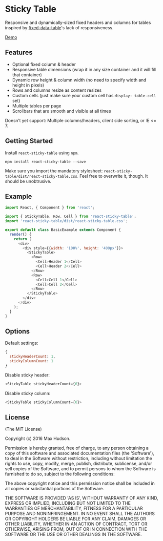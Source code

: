 # Sticky Table

Responsive and dynamically-sized fixed headers and columns for tables inspired by [fixed-data-table](https://facebook.github.io/fixed-data-table/example-object-data.html)'s lack of responsiveness.

[Demo](https://we-flow.github.io/react-sticky-table/)

## Features

- Optional fixed column & header
- Responsive table dimensions (wrap it in any size container and it will fill that container)
- Dynamic row height & column width (no need to specify width and height in pixels)
- Rows and columns resize as content resizes
- Custom cells (just make sure your custom cell has `display: table-cell` set)
- Multiple tables per page
- Scrollbars that are smooth and visible at all times

Doesn't yet support: Multiple columns/headers, client side sorting, or IE <= 7.

## Getting Started

Install `react-sticky-table` using `npm`.

```
npm install react-sticky-table --save
```

Make sure you import the mandatory stylesheet: `react-sticky-table/dist/react-sticky-table.css`. Feel free to overwrite it, though. It should be unobtrusive.

## Example
```javascript
import React, { Component } from 'react';

import { StickyTable, Row, Cell } from 'react-sticky-table';
import 'react-sticky-table/dist/react-sticky-table.css';

export default class BasicExample extends Component {
  render() {
    return (
      <div>
        <div style={{width: '100%', height: '400px'}}>
          <StickyTable>
            <Row>
              <Cell>Header 1</Cell>
              <Cell>Header 2</Cell>
            </Row>
            <Row>
              <Cell>Cell 1</Cell>
              <Cell>Cell 2</Cell>
            </Row>
          </StickyTable>
        </div>
      </div>
    );
  }
}
```

## Options

Default settings:

```javascript
{
  stickyHeaderCount: 1,
  stickyColumnCount: 1
}
```

Disable sticky header:

```javascript
<StickyTable stickyHeaderCount={0}>
```

Disable sticky column:

```javascript
<StickyTable stickyColumnCount={0}>
```

## License

(The MIT License)

Copyright (c) 2016 Max Hudson.

Permission is hereby granted, free of charge, to any person obtaining a copy of this software and associated documentation files (the 'Software'), to deal in the Software without restriction, including without limitation the rights to use, copy, modify, merge, publish, distribute, sublicense, and/or sell copies of the Software, and to permit persons to whom the Software is furnished to do so, subject to the following conditions:

The above copyright notice and this permission notice shall be included in all copies or substantial portions of the Software.

THE SOFTWARE IS PROVIDED 'AS IS', WITHOUT WARRANTY OF ANY KIND, EXPRESS OR IMPLIED, INCLUDING BUT NOT LIMITED TO THE WARRANTIES OF MERCHANTABILITY, FITNESS FOR A PARTICULAR PURPOSE AND NONINFRINGEMENT. IN NO EVENT SHALL THE AUTHORS OR COPYRIGHT HOLDERS BE LIABLE FOR ANY CLAIM, DAMAGES OR OTHER LIABILITY, WHETHER IN AN ACTION OF CONTRACT, TORT OR OTHERWISE, ARISING FROM, OUT OF OR IN CONNECTION WITH THE SOFTWARE OR THE USE OR OTHER DEALINGS IN THE SOFTWARE.
